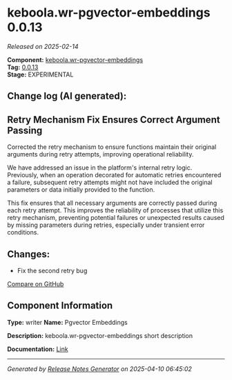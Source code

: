 #  keboola.wr-pgvector-embeddings 0.0.13

_Released on 2025-02-14_

**Component:** [keboola.wr-pgvector-embeddings](https://github.com/keboola/component-embeddings-v2)  
**Tag:** [0.0.13](https://github.com/keboola/component-embeddings-v2/releases/tag/0.0.13)  
**Stage:** EXPERIMENTAL


## Change log (AI generated):
## Retry Mechanism Fix Ensures Correct Argument Passing
Corrected the retry mechanism to ensure functions maintain their original arguments during retry attempts, improving operational reliability.

We have addressed an issue in the platform's internal retry logic. Previously, when an operation decorated for automatic retries encountered a failure, subsequent retry attempts might not have included the original parameters or data initially provided to the function.

This fix ensures that all necessary arguments are correctly passed during each retry attempt. This improves the reliability of processes that utilize this retry mechanism, preventing potential failures or unexpected results caused by missing parameters during retries, especially under transient error conditions.



## Changes:



- Fix the second retry bug 



[Compare on GitHub](https://github.com/keboola/component-embeddings-v2/compare/0.0.12...0.0.13)



## Component Information
**Type:** writer
**Name:** Pgvector Embeddings

**Description:** keboola.wr-pgvector-embeddings short description


**Documentation:** [Link](https://github.com/keboola/component-embeddings-v2/blob/master/README.md)



---
_Generated by [Release Notes Generator](https://github.com/keboola/release-notes-generator)
on 2025-04-10 06:45:02_